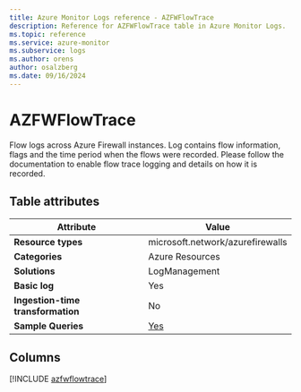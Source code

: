 ```yaml
---
title: Azure Monitor Logs reference - AZFWFlowTrace
description: Reference for AZFWFlowTrace table in Azure Monitor Logs.
ms.topic: reference
ms.service: azure-monitor
ms.subservice: logs
ms.author: orens
author: osalzberg
ms.date: 09/16/2024
---
```


# AZFWFlowTrace

Flow logs across Azure Firewall instances. Log contains flow information, flags and the time period when the flows were recorded. Please follow the documentation to enable flow trace logging and details on how it is recorded.


## Table attributes

|Attribute|Value|
|---|---|
|**Resource types**|microsoft.network/azurefirewalls|
|**Categories**|Azure Resources|
|**Solutions**| LogManagement|
|**Basic log**|Yes|
|**Ingestion-time transformation**|No|
|**Sample Queries**|[Yes](/azure/azure-monitor/reference/queries/azfwflowtrace)|



## Columns
  
[!INCLUDE [azfwflowtrace](~/reusable-content/ce-skilling/azure/includes/azure-monitor/reference/tables/azfwflowtrace-include.md)]
